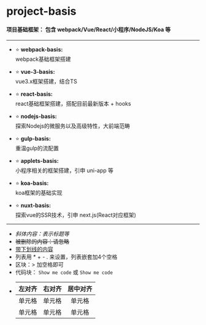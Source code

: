 # project-basis
#### 项目基础框架： 包含 webpack/Vue/React/小程序/NodeJS/Koa 等  

--------------------------------------
+ ⭐ **webpack-basis:**  
    webpack基础框架搭建  

+ ⭐ **vue-3-basis:**  
    vue3.x框架搭建，结合TS  

+ ⭐ **react-basis:**  
    react基础框架搭建，搭配目前最新版本 + hooks  

+ ⭐ **nodejs-basis:**  
    探索Nodejs的微服务以及高级特性，大前端范畴  

+ ⭐ **gulp-basis:**  
    重温gulp的流配置  

+ ⭐ **applets-basis:**  
    小程序相关的框架搭建，引申 uni-app 等  

+ ⭐ **koa-basis:**  
    koa框架的基础实现  
    
+ ⭐ **nuxt-basis:**   
    探索vue的SSR技术，引申 next.js(React对应框架)

--------------------------------------
* *斜体内容：表示标题等*  
* ~~被删除的内容：请忽略~~  
* <u>带下划线的内容</u>
* 列表用 * + - . 来设置，列表嵌套加4个空格
* 区块：> 加空格即可
* 代码块： `Show me code` 或 ``` Show me code ```
*   | 左对齐 | 右对齐 | 居中对齐 |
    | :-----| ----: | :----: |
    | 单元格 | 单元格 | 单元格 |
    | 单元格 | 单元格 | 单元格 |
